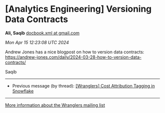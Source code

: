 


[Analytics Engineering] Versioning Data Contracts
=================================================


**Ali, Saqib**
[docbook.xml at gmail.com](mailto:wranglers%40analyticsengineering.net?Subject=Re%3A%20%5BWranglers%5D%20Versioning%20Data%20Contracts&In-Reply-To=%3CCABDm0O_0iAB4%2BaatcAXDXkBTS2c43BU3HVREhfQb3MuOcA2f9w%40mail.gmail.com%3E "[Wranglers] Versioning Data Contracts")   

*Mon Apr 15 12:23:08 UTC 2024*  

Andrew Jones has a nice blogpost on how to version data contracts:
<https://andrew-jones.com/daily/2024-03-28-how-to-version-data-contracts/>

Saqib
  
  




---


* Previous message (by thread): [[Wranglers] Cost Attribution Tagging in Snowflake](000043.html)




---


[More information about the Wranglers
mailing list](https://analyticsengineering.net/mailman/listinfo/wranglers)  





